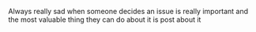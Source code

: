Always really sad when someone decides an issue is really important and the most valuable thing they can do about it is post about it

